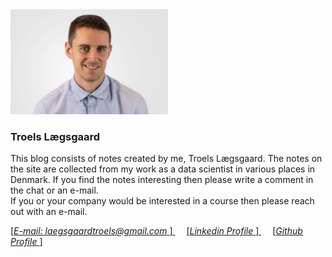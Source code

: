 <img src="/assets/images/base/1800x1200.jpg" width="50%" height="50%">
<h3>Troels Lægsgaard</h3>
<p>
    This blog consists of notes created by me, Troels Lægsgaard. The notes on the site are
    collected from my work as a data scientist in various places in Denmark. 
    If you find the notes interesting then please write a comment in the chat or an e-mail.<br>
    If you or your company would be interested in a course then please reach out with an e-mail.
</p>
<a href="mailto:laegsgaardtroels@gmail.com" target="_blank">
    [<i>E-mail: laegsgaardtroels@gmail.com</i> <span class="fa fa-envelope"></span>]
</a>
&emsp;
<a href="https://www.linkedin.com/in/troels-l%C3%A6gsgaard-037522127/" target="_blank">
    [<i>Linkedin Profile</i> <span class="fa fa-linkedin"></span>]
</a>
&emsp;
<a href="https://github.com/laegsgaardTroels" target="_blank">
    [<i>Github Profile</i> <span class="fa fa-github"></span>]
</a>
